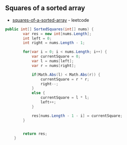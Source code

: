 ## Squares of a sorted array

- [squares-of-a-sorted-array] - leetcode

```csharp
public int[] SortedSquares(int[] nums) {
        var res = new int[nums.Length];
        int left = 0;
        int right = nums.Length - 1;

        for(var i = 0; i < nums.Length; i++) {
            var currentSquare = 0;
            var l = nums[left];
            var r = nums[right];

            if(Math.Abs(l) < Math.Abs(r)) {
                currentSquare = r * r;
                right--;
            }
            else {
                currentSquare = l * l;
                left++;
            }

            res[nums.Length - 1 - i] = currentSquare;
        }


        return res;
    }

```



[squares-of-a-sorted-array]: <https://leetcode.com/problems/squares-of-a-sorted-array/>